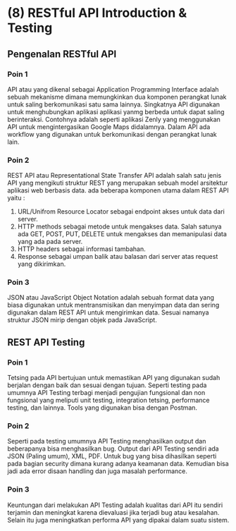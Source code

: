 # (8) RESTful API Introduction & Testing
## Pengenalan RESTful API
### Poin 1
API atau yang dikenal sebagai Application Programming Interface adalah sebuah mekanisme dimana memungkinkan dua komponen perangkat lunak untuk saling berkomunikasi satu sama lainnya. Singkatnya API digunakan untuk menghubungkan aplikasi aplikasi yanmg berbeda untuk dapat saling berinteraksi. Contohnya adalah seperti aplikasi Zenly yang menggunakan API untuk mengintergasikan Google Maps didalamnya. Dalam API ada workflow yang digunakan untuk berkomunikasi dengan perangkat lunak lain.
### Poin 2
REST API atau Representational State Transfer API adalah salah satu jenis API yang mengikuti struktur REST yang merupakan sebuah model arsitektur aplikasi web berbasis data. ada beberapa komponen utama dalam REST API yaitu :
1. URL/Unifrom Resource Locator sebagai endpoint akses untuk data dari server.
2. HTTP methods sebagai metode untuk mengakses data. Salah satunya ada GET, POST, PUT, DELETE untuk mengakses dan memanipulasi data yang ada pada server.
3. HTTP headers sebagai informasi tambahan.
4. Response sebagai umpan balik atau balasan dari server atas request yang dikirimkan.
### Poin 3
JSON atau JavaScript Object Notation adalah sebuah format data yang biasa digunakan untuk mentransmisikan dan menyimpan data dan sering digunakan dalam REST API untuk mengirimkan data. Sesuai namanya struktur JSON mirip dengan objek pada JavaScript.
## REST API Testing
### Poin 1
Tetsing pada API bertujuan untuk memastikan API yang digunakan sudah berjalan dengan baik dan sesuai dengan tujuan. Seperti testing pada umumnya API Testing terbagi menjadi pengujian fungsional dan non fungsional yang meliputi unit testing, integration tetsing, performance testing, dan lainnya. Tools yang digunakan bisa dengan Postman.
### Poin 2
Seperti pada testing umumnya API Testing menghasilkan output dan beberapanya bisa menghasilkan bug. Output dari API Testing sendiri ada JSON (Paling umum), XML, PDF. Untuk bug yang bisa dihasilkan seperti pada bagian security dimana kurang adanya keamanan data. Kemudian bisa jadi ada error disaan handling dan juga masalah performance.
### Poin 3
Keuntungan dari melakukan API Testing adalah kualitas dari API itu sendiri terjamin dan meningkat karena dievaluasi jika terjadi bug atau kesalahan. Selain itu juga meningkatkan performa API yang dipakai dalam suatu sistem.

